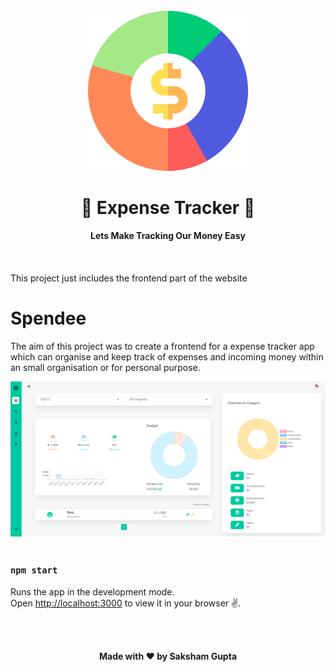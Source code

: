 <div align="center">
  <br>
  <img src="./public/assets/img/pie-chart.png" width="256" height="256">
  <h1>💸 Expense Tracker 💸</h1>
  <strong>Lets Make Tracking Our Money Easy</strong>
  <br></br>
  <br></br>
</div>
This project just includes the frontend part of the website

# Spendee

The aim of this project was to create a frontend for a expense tracker app which can organise and keep track of expenses and incoming money within an small organisation or for personal purpose.


<img src="./public/assets/img/Home.png">
<br></br>

### `npm start`

Runs the app in the development mode.\
Open [http://localhost:3000](http://localhost:3000) to view it in your browser ✌️.

<!-- The page will reload when you make changes.\
You may also see any lint errors in the console. -->

<br></br>
<p align='center'><b>Made with ❤ by Saksham Gupta</b></p>
